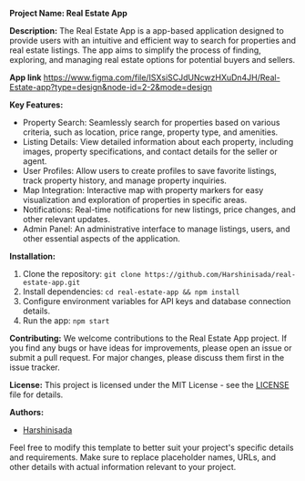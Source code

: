 
**Project Name: Real Estate App**

**Description:**
The Real Estate App is a app-based application designed to provide users with an intuitive and efficient way to search for properties and real estate listings. The app aims to simplify the process of finding, exploring, and managing real estate options for potential buyers and sellers.

**App link**
https://www.figma.com/file/ISXsiSCJdUNcwzHXuDn4JH/Real-Estate-app?type=design&node-id=2-2&mode=design

**Key Features:**
- Property Search: Seamlessly search for properties based on various criteria, such as location, price range, property type, and amenities.
- Listing Details: View detailed information about each property, including images, property specifications, and contact details for the seller or agent.
- User Profiles: Allow users to create profiles to save favorite listings, track property history, and manage property inquiries.
- Map Integration: Interactive map with property markers for easy visualization and exploration of properties in specific areas.
- Notifications: Real-time notifications for new listings, price changes, and other relevant updates.
- Admin Panel: An administrative interface to manage listings, users, and other essential aspects of the application.

**Installation:**
1. Clone the repository: `git clone https://github.com/Harshinisada/real-estate-app.git`
2. Install dependencies: `cd real-estate-app && npm install`
3. Configure environment variables for API keys and database connection details.
4. Run the app: `npm start`

**Contributing:**
We welcome contributions to the Real Estate App project. If you find any bugs or have ideas for improvements, please open an issue or submit a pull request. For major changes, please discuss them first in the issue tracker.

**License:**
This project is licensed under the MIT License - see the [LICENSE](link-to-license-file) file for details.

**Authors:**
- [Harshinisada](link-to-your-github-profile)

Feel free to modify this template to better suit your project's specific details and requirements. Make sure to replace placeholder names, URLs, and other details with actual information relevant to your project.
